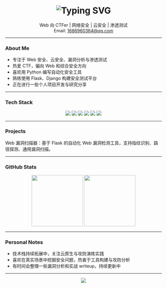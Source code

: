 <!-- 打字效果标题 -->
<h1 align="center">
  <img src="https://readme-typing-svg.demolab.com?font=Fira+Code&size=28&duration=3000&pause=1000&center=true&vCenter=true&width=435&lines=Hi,+I'm+ALe;Web+Security+Researcher;Cloud+Security+Explorer;Python+%2B+C+Developer;Always+Learning" alt="Typing SVG" />
</h1>

<p align="center">
  Web 向 CTFer | 网络安全 | 云安全 | 渗透测试
  <br>
  Email: <a href="mailto:1686960364@qq.com">1686960364@qq.com</a>
</p>

---

### About Me

- 专注于 Web 安全、云安全、漏洞分析与渗透测试  
- 热爱 CTF，偏向 Web 和综合安全方向  
- 喜欢用 Python 编写自动化安全工具
- 熟练使用 Flask、Django 构建安全测试平台  
- 正在进行一些个人项目开发与研究分享

---

### Tech Stack

<p align="center">
  <img src="https://img.shields.io/badge/Python-3776AB?style=for-the-badge&logo=python&logoColor=white"/>
  <img src="https://img.shields.io/badge/C-00599C?style=for-the-badge&logo=c&logoColor=white"/>
  <img src="https://img.shields.io/badge/Flask-black?style=for-the-badge&logo=flask"/>
  <img src="https://img.shields.io/badge/Django-092E20?style=for-the-badge&logo=django"/>
  <img src="https://img.shields.io/badge/Linux-333?style=for-the-badge&logo=linux"/>
  <img src="https://img.shields.io/badge/Git-F05032?style=for-the-badge&logo=git&logoColor=white"/>
</p>

---

### Projects

Web 漏洞扫描器：基于 Flask 的自动化 Web 漏洞检测工具，支持指纹识别、路径探测、通用漏洞扫描。

---

### GitHub Stats

<p align="center">
  <img src="https://github-readme-stats.vercel.app/api?username=ALe1293528&show_icons=true&theme=tokyonight&hide_border=true" height="165">
  <img src="https://github-readme-stats.vercel.app/api/top-langs/?username=ALe1293528&layout=compact&theme=tokyonight&hide_border=true" height="165">
</p>

---

### Personal Notes

- 技术栈持续拓展中，关注云原生与攻防演练实践  
- 喜欢在真实场景中挖掘安全问题，热衷于工具构建与攻防分析  
- 有时间会整理一些漏洞分析和实战 writeup，持续更新中

---

<p align="center">
  <img src="https://capsule-render.vercel.app/api?type=waving&color=gradient&height=100&section=footer"/>
</p>
